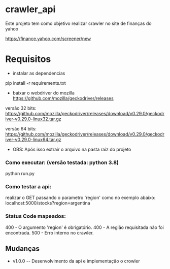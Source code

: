 # crawler_api
Este projeto tem como objetivo realizar crawler no site de finanças do yahoo

https://finance.yahoo.com/screener/new

# Requisitos
- instalar as dependencias

pip install -r requirements.txt

- baixar o webdriver do mozilla
https://github.com/mozilla/geckodriver/releases

versão 32 bits:
https://github.com/mozilla/geckodriver/releases/download/v0.29.0/geckodriver-v0.29.0-linux32.tar.gz

versão 64 bits:
https://github.com/mozilla/geckodriver/releases/download/v0.29.0/geckodriver-v0.29.0-linux64.tar.gz

 - OBS: Após isso extrair o arquivo na pasta raiz do projeto


### Como executar: (versão testada: python 3.8)
python run.py

### Como testar a api:
realizar o GET passando o parametro 'region' como no exemplo abaixo:
localhost:5000/stocks?region=argentina


### Status Code mapeados:
400 - O argumento 'region' é obrigatório.
400 - A região requisitada não foi encontrada.
500 - Erro interno no crawler.

## Mudanças
* v1.0.0
 -- Desenvolvimento da api e implementação o crowler